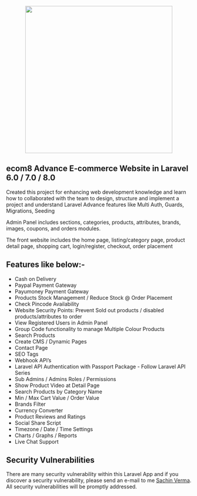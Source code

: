 <p align="center"><a href="https://laravel.com" target="_blank"><img src="https://raw.githubusercontent.com/laravel/art/master/logo-lockup/5%20SVG/2%20CMYK/1%20Full%20Color/laravel-logolockup-cmyk-red.svg" width="400"></a></p>

## ecom8 Advance E-commerce Website in Laravel 6.0 / 7.0 / 8.0

Created this project for enhancing web development knowledge and learn how to collaborated with the team to design, structure and implement a project and understand Laravel Advance features like Multi Auth, Guards, Migrations, Seeding

Admin Panel includes sections, categories, products, attributes, brands, images, coupons, and orders modules.

The front website includes the home page, listing/category page, product detail page, shopping cart, login/register, checkout, order placement

## Features like below:-

- Cash on Delivery
- Paypal Payment Gateway
- Payumoney Payment Gateway
- Products Stock Management / Reduce Stock @ Order Placement
- Check Pincode Availability 
- Website Security Points: Prevent Sold out products / disabled products/attributes to order
- View Registered Users in Admin Panel
- Group Code functionality to manage Multiple Colour Products 
- Search Products
- Create CMS / Dynamic Pages
- Contact Page
- SEO Tags
- Webhook API’s
- Laravel API Authentication with Passport Package - Follow Laravel API Series
- Sub Admins / Admins Roles / Permissions
- Show Product Video at Detail Page
- Search Products by Category Name
- Min / Max Cart Value / Order Value
- Brands Filter
- Currency Converter
- Product Reviews and Ratings
- Social Share Script
- Timezone / Date / Time Settings
- Charts / Graphs / Reports
- Live Chat Support

## Security Vulnerabilities

There are many security vulnerability within this Laravel App and if you discover a security vulnerability, please send an e-mail to me [Sachin Verma](mailt:sachinvermab@gmail.com). All security vulnerabilities will be promptly addressed.

